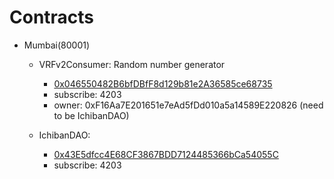 # Contracts 
- Mumbai(80001)

  - VRFv2Consumer: Random number generator

    - [0x046550482B6bfDBfF8d129b81e2A36585ce68735](https://mumbai.polygonscan.com/address/0x046550482B6bfDBfF8d129b81e2A36585ce68735)
    - subscribe: 4203
    - owner: 0xF16Aa7E201651e7eAd5fDd010a5a14589E220826 (need to be IchibanDAO)
  - IchibanDAO: 
    - [0x43E5dfcc4E68CF3867BDD7124485366bCa54055C](https://mumbai.polygonscan.com/address/0x43E5dfcc4E68CF3867BDD7124485366bCa54055C)
    - subscribe: 4203